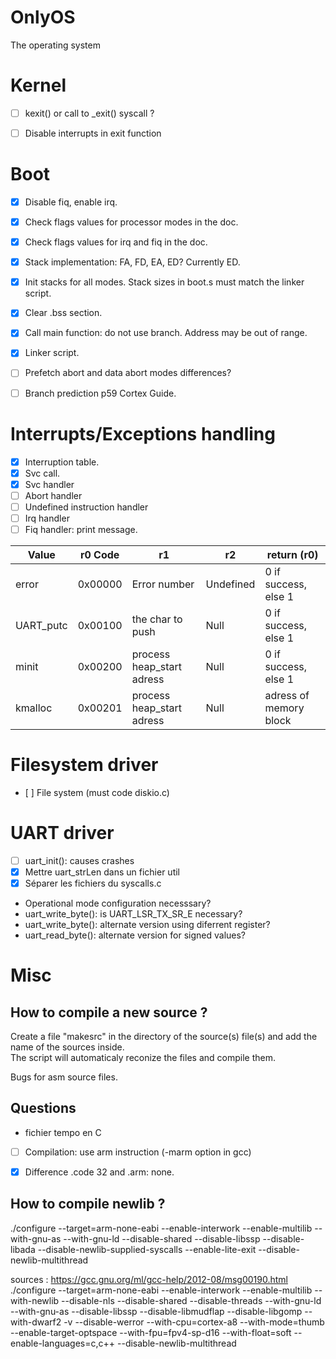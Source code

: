 # OnlyOS
The operating system

# Kernel
- [ ] kexit() or call to _exit() syscall ?
- [ ] Disable interrupts in exit function


# Boot
- [x] Disable fiq, enable irq.
- [x] Check flags values for processor modes in the doc.
- [x] Check flags values for irq and fiq in the doc.
- [x] Stack implementation: FA, FD, EA, ED? Currently ED.
- [x] Init stacks for all modes. Stack sizes in boot.s must match the linker script.
- [x] Clear .bss section.
- [x] Call main function: do not use branch. Address may be out of range.
- [x] Linker script.
- [ ] Prefetch abort and data abort modes differences?
- [ ] Branch prediction p59 Cortex Guide.


# Interrupts/Exceptions handling
- [x] Interruption table.
- [x] Svc call.
- [x] Svc handler
- [ ] Abort handler
- [ ] Undefined instruction handler
- [ ] Irq handler
- [ ] Fiq handler: print message.

|    Value   | r0 Code       |     r1                     |   r2                   | return (r0)            |  
| ---------- | ------------- | -------------------------- | ---------------------- | ---------------------- |  
| error      | 0x00000       |  Error number              | Undefined              | 0 if success, else 1   |  
| UART_putc  | 0x00100       |  the char to push          | Null                   | 0 if success, else 1   |  
| minit      | 0x00200       |  process heap_start adress | Null                   | 0 if success, else 1   |  
| kmalloc    | 0x00201       |  process heap_start adress | Null                   | adress of memory block |  


# Filesystem driver
- [ ] File system (must code diskio.c)


# UART driver
- [ ] uart_init(): causes crashes
- [X] Mettre uart_strLen dans un fichier util
- [X] Séparer les fichiers du syscalls.c
- Operational mode configuration necesssary?
- uart_write_byte(): is UART_LSR_TX_SR_E necessary?
- uart_write_byte(): alternate version using diferrent register?
- uart_read_byte(): alternate version for signed values?


# Misc
How to compile a new source ?
-----------------------------
Create a file "makesrc" in the directory of the source(s) file(s) and add the name of the sources inside.  
The script will automaticaly reconize the files and compile them.  

Bugs for asm source files.  

Questions
---------
- fichier tempo en C
- [ ] Compilation: use arm instruction (-marm option in gcc)
- [x] Difference .code 32 and .arm: none.


How to compile newlib ?
-----------------------
./configure --target=arm-none-eabi --enable-interwork --enable-multilib --with-gnu-as --with-gnu-ld --disable-shared --disable-libssp --disable-libada --disable-newlib-supplied-syscalls --enable-lite-exit --disable-newlib-multithread

sources : https://gcc.gnu.org/ml/gcc-help/2012-08/msg00190.html
./configure --target=arm-none-eabi --enable-interwork --enable-multilib --with-newlib --disable-nls --disable-shared --disable-threads --with-gnu-ld --with-gnu-as --disable-libssp --disable-libmudflap --disable-libgomp --with-dwarf2 -v --disable-werror --with-cpu=cortex-a8 --with-mode=thumb --enable-target-optspace --with-fpu=fpv4-sp-d16 --with-float=soft --enable-languages=c,c++ --disable-newlib-multithread

